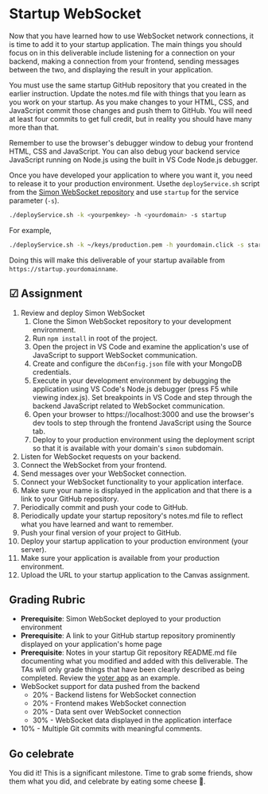 # Startup WebSocket

Now that you have learned how to use WebSocket network connections, it is time to add it to your startup application. The main things you should focus on in this deliverable include listening for a connection on your backend, making a connection from your frontend, sending messages between the two, and displaying the result in your application.

You must use the same startup GitHub repository that you created in the earlier instruction. Update the notes.md file with things that you learn as you work on your startup. As you make changes to your HTML, CSS, and JavaScript commit those changes and push them to GitHub. You will need at least four commits to get full credit, but in reality you should have many more than that.

Remember to use the browser's debugger window to debug your frontend HTML, CSS and JavaScript. You can also debug your backend service JavaScript running on Node.js using the built in VS Code Node.js debugger.

Once you have developed your application to where you want it, you need to release it to your production environment. Usethe `deployService.sh` script from the [Simon WebSocket repository](https://github.com/webprogramming260/simon-websocket/blob/main/deployService.sh) and use `startup` for the service parameter (`-s`).

```sh
./deployService.sh -k <yourpemkey> -h <yourdomain> -s startup
```

For example,

```sh
./deployService.sh -k ~/keys/production.pem -h yourdomain.click -s startup
```

Doing this will make this deliverable of your startup available from `https://startup.yourdomainname`.

## ☑ Assignment

1. Review and deploy Simon WebSocket
   1. Clone the Simon WebSocket repository to your development environment.
   1. Run `npm install` in root of the project.
   1. Open the project in VS Code and examine the application's use of JavaScript to support WebSocket communication.
   1. Create and configure the `dbConfig.json` file with your MongoDB credentials.
   1. Execute in your development environment by debugging the application using VS Code's Node.js debugger (press F5 while viewing index.js). Set breakpoints in VS Code and step through the backend JavaScript related to WebSocket communication.
   1. Open your browser to https://localhost:3000 and use the browser's dev tools to step through the frontend JavaScript using the Source tab.
   1. Deploy to your production environment using the deployment script so that it is available with your domain's `simon` subdomain.
1. Listen for WebSocket requests on your backend.
1. Connect the WebSocket from your frontend.
1. Send messages over your WebSocket connection.
1. Connect your WebSocket functionality to your application interface.
1. Make sure your name is displayed in the application and that there is a link to your GitHub repository.
1. Periodically commit and push your code to GitHub.
1. Periodically update your startup repository's notes.md file to reflect what you have learned and want to remember.
1. Push your final version of your project to GitHub.
1. Deploy your startup application to your production environment (your server).
1. Make sure your application is available from your production environment.
1. Upload the URL to your startup application to the Canvas assignment.

## Grading Rubric

- **Prerequisite**: Simon WebSocket deployed to your production environment
- **Prerequisite**: A link to your GitHub startup repository prominently displayed on your application's home page
- **Prerequisite**: Notes in your startup Git repository README.md file documenting what you modified and added with this deliverable. The TAs will only grade things that have been clearly described as being completed. Review the [voter app](https://github.com/webprogramming260/startup-example) as an example.
- WebSocket support for data pushed from the backend
  - 20% - Backend listens for WebSocket connection
  - 20% - Frontend makes WebSocket connection
  - 20% - Data sent over WebSocket connection
  - 30% - WebSocket data displayed in the application interface
- 10% - Multiple Git commits with meaningful comments.

## Go celebrate

You did it! This is a significant milestone. Time to grab some friends, show them what you did, and celebrate by eating some cheese 🧀.
